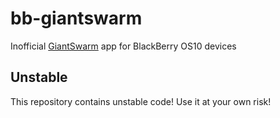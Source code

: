 # bb-giantswarm
Inofficial [GiantSwarm](https://giantswarm.io/) app for BlackBerry OS10 devices

## Unstable
This repository contains unstable code! Use it at your own risk!
